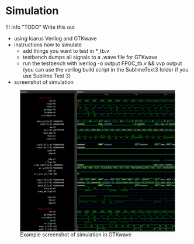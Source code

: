 # Simulation

!!! info "TODO"
	Write this out



- using Icarus Verilog and GTKwave
- instructions how to simulate
	- add things you want to test in \*\_tb.v
	- testbench dumps all signals to a .wave file for GTKwave
	- run the testbench with 
		iverilog -o output FPGC_tb.v && vvp output
		(you can use the verilog build script in the SublimeText3 folder if you use Sublime Text 3)
- screenshot of simulation

<figure>
    <img align="center" src="images/sim.png" alt="Memory Unit waveform">
    <figcaption>Example screenshot of simulation in GTKwave</figcaption>
</figure>